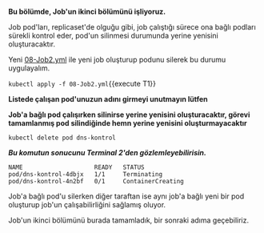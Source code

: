 
**Bu bölümde, Job'un ikinci bölümünü işliyoruz.**

Job pod'ları, replicaset'de olguğu gibi, job çalıştığı sürece ona bağlı podları sürekli kontrol eder, pod'un silinmesi durumunda yerine yenisini oluşturacaktır.

Yeni [08-Job2.yml](./assets/08-Job2.yml) ile yeni job oluşturup podunu silerek bu durumu uygulayalım.

`kubectl apply -f 08-Job2.yml`{{execute T1}}

**Listede çalışan pod'unuzun adını girmeyi unutmayın lütfen** 

**Job'a bağlı pod çalışırken silinirse yerine yenisini oluşturacaktır, görevi tamamlanmış pod silindiğinde hemn yerine yenisini oluşturmayacaktır** 
```
kubectl delete pod dns-kontrol
```
***Bu komutun sonucunu Terminal 2'den gözlemleyebilirisin.***
```
NAME                    READY   STATUS              
pod/dns-kontrol-4dbjx   1/1     Terminating         
pod/dns-kontrol-4n2bf   0/1     ContainerCreating
```

Job'a bağlı pod'u silerken diğer taraftan ise aynı job'a bağlı yeni bir pod oluşturup job'un çalışabilirliğini sağlamış oluyor.

Job'un ikinci bölümünü burada tamamladık, bir sonraki adıma geçebiliriz.